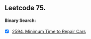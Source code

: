 ## Leetcode 75.



 

#### Binary Search:  
- [x] [2594. Minimum Time to Repair Cars](https://leetcode.com/problems/minimum-time-to-repair-cars?envType=daily-question&envId=2025-03-16) 

